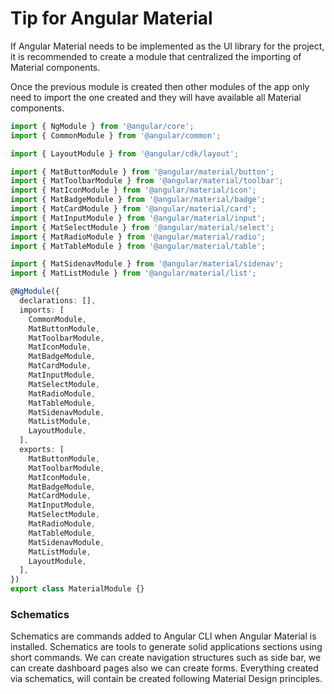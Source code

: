 # Tip for Angular Material

If Angular Material needs to be implemented as the UI library for the project, it is recommended to create a module that centralized the importing of Material components.

Once the previous module is created then other modules of the app only need to import the one created and they will have available all Material components.

```typescript
import { NgModule } from '@angular/core';
import { CommonModule } from '@angular/common';

import { LayoutModule } from '@angular/cdk/layout';

import { MatButtonModule } from '@angular/material/button';
import { MatToolbarModule } from '@angular/material/toolbar';
import { MatIconModule } from '@angular/material/icon';
import { MatBadgeModule } from '@angular/material/badge';
import { MatCardModule } from '@angular/material/card';
import { MatInputModule } from '@angular/material/input';
import { MatSelectModule } from '@angular/material/select';
import { MatRadioModule } from '@angular/material/radio';
import { MatTableModule } from '@angular/material/table';

import { MatSidenavModule } from '@angular/material/sidenav';
import { MatListModule } from '@angular/material/list';

@NgModule({
  declarations: [],
  imports: [
    CommonModule,
    MatButtonModule,
    MatToolbarModule,
    MatIconModule,
    MatBadgeModule,
    MatCardModule,
    MatInputModule,
    MatSelectModule,
    MatRadioModule,
    MatTableModule,
    MatSidenavModule,
    MatListModule,
    LayoutModule,
  ],
  exports: [
    MatButtonModule,
    MatToolbarModule,
    MatIconModule,
    MatBadgeModule,
    MatCardModule,
    MatInputModule,
    MatSelectModule,
    MatRadioModule,
    MatTableModule,
    MatSidenavModule,
    MatListModule,
    LayoutModule,
  ],
})
export class MaterialModule {}

```

### Schematics

Schematics are commands added to Angular CLI when Angular Material is installed. Schematics are tools to generate solid applications sections using short commands. We can create navigation structures such as side bar, we can create dashboard pages also we can create forms. Everything created via schematics, will contain be created following Material Design principles.

<!--stackedit_data:
eyJoaXN0b3J5IjpbLTI5NTc0NjA2N119
-->
